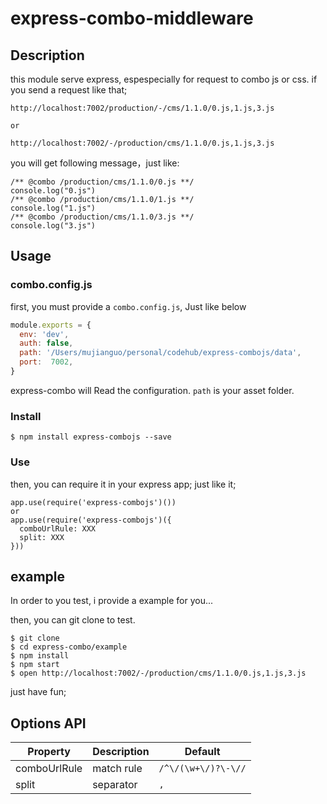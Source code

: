 # express-combo-middleware

## Description

this module serve express, espespecially for request to combo js or css. if you send a request like that;

```
http://localhost:7002/production/-/cms/1.1.0/0.js,1.js,3.js

or

http://localhost:7002/-/production/cms/1.1.0/0.js,1.js,3.js
```

you will get following message，just like:

```
/** @combo /production/cms/1.1.0/0.js **/
console.log("0.js")
/** @combo /production/cms/1.1.0/1.js **/
console.log("1.js")
/** @combo /production/cms/1.1.0/3.js **/
console.log("3.js")
```

## Usage

### combo.config.js
first, you must provide a `combo.config.js`, Just like below

```js
module.exports = {
  env: 'dev',
  auth: false,
  path: '/Users/mujianguo/personal/codehub/express-combojs/data',
  port:  7002,
}
```
express-combo will Read the configuration. `path` is your asset folder.

### Install
```
$ npm install express-combojs --save
```
### Use

then, you can require it in your express app; just like it;
```
app.use(require('express-combojs')())
or 
app.use(require('express-combojs')({
  comboUrlRule: XXX
  split: XXX
}))
```

## example 

In order to you test, i provide a example for you...

then, you can git clone to test.

```
$ git clone 
$ cd express-combo/example
$ npm install
$ npm start
$ open http://localhost:7002/-/production/cms/1.1.0/0.js,1.js,3.js
```

just have fun;

## Options API

| Property| Description | Default |
|----|----|----|
|comboUrlRule| match rule | `/^\/(\w+\/)?\-\//`|
|split| separator | `,` |





